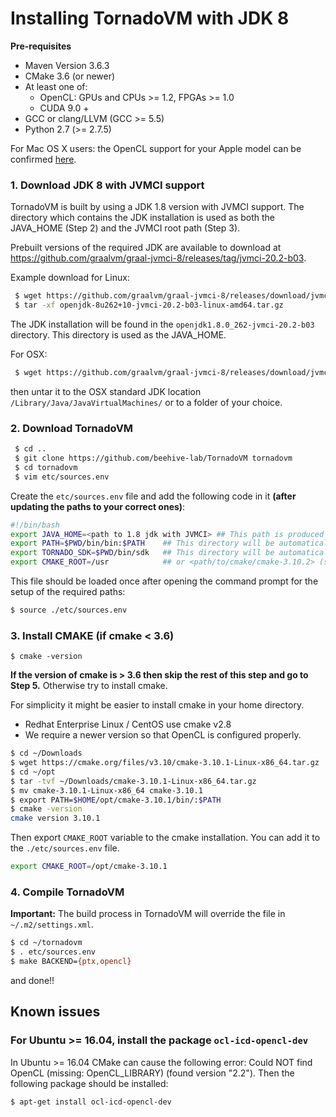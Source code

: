 # Installing TornadoVM with JDK 8

**Pre-requisites**

  * Maven Version 3.6.3
  * CMake 3.6 (or newer)
  * At least one of:   
    * OpenCL: GPUs and CPUs >= 1.2, FPGAs >= 1.0
    * CUDA 9.0 +
  * GCC or clang/LLVM (GCC >= 5.5)
  * Python 2.7 (>= 2.7.5)


  For Mac OS X users: the OpenCL support for your Apple model can be confirmed [here](https://support.apple.com/en-gb/HT202823).

### 1. Download JDK 8 with JVMCI support
TornadoVM is built by using a JDK 1.8 version with JVMCI support. The directory which contains the JDK installation is used as both the JAVA_HOME (Step 2) and the JVMCI root path (Step 3).

Prebuilt versions of the required JDK are available to download at https://github.com/graalvm/graal-jvmci-8/releases/tag/jvmci-20.2-b03.

Example download for Linux:

```bash
 $ wget https://github.com/graalvm/graal-jvmci-8/releases/download/jvmci-20.2-b03/openjdk-8u262+10-jvmci-20.2-b03-linux-amd64.tar.gz
 $ tar -xf openjdk-8u262+10-jvmci-20.2-b03-linux-amd64.tar.gz
```
The JDK installation will be found in the `openjdk1.8.0_262-jvmci-20.2-b03` directory. This directory is used as the JAVA_HOME.

For OSX:
```bash
 $ wget https://github.com/graalvm/graal-jvmci-8/releases/download/jvmci-20.2-b03/openjdk-8u262+10-jvmci-20.2-b03-darwin-amd64.tar.gz
```
then untar it to the OSX standard JDK location `/Library/Java/JavaVirtualMachines/` or to a folder of your choice.

### 2. Download TornadoVM

```bash
 $ cd ..
 $ git clone https://github.com/beehive-lab/TornadoVM tornadovm
 $ cd tornadovm
 $ vim etc/sources.env
```

Create the `etc/sources.env` file and add the following code in it **(after updating the paths to your correct ones)**:

```bash
#!/bin/bash
export JAVA_HOME=<path to 1.8 jdk with JVMCI> ## This path is produced in Step 1
export PATH=$PWD/bin/bin:$PATH    ## This directory will be automatically generated during Tornado compilation
export TORNADO_SDK=$PWD/bin/sdk   ## This directory will be automatically generated during Tornado compilation
export CMAKE_ROOT=/usr            ## or <path/to/cmake/cmake-3.10.2> (see step 4)
```

This file should be loaded once after opening the command prompt for the setup of the required paths:

```bash
$ source ./etc/sources.env
```

### 3. Install CMAKE (if cmake < 3.6)

```
$ cmake -version
```

**If the version of cmake is > 3.6 then skip the rest of this step and go to Step 5.**
Otherwise try to install cmake.

For simplicity it might be easier to install cmake in your home directory.
  * Redhat Enterprise Linux / CentOS use cmake v2.8
  * We require a newer version so that OpenCL is configured properly.

```bash
$ cd ~/Downloads
$ wget https://cmake.org/files/v3.10/cmake-3.10.1-Linux-x86_64.tar.gz
$ cd ~/opt
$ tar -tvf ~/Downloads/cmake-3.10.1-Linux-x86_64.tar.gz
$ mv cmake-3.10.1-Linux-x86_64 cmake-3.10.1
$ export PATH=$HOME/opt/cmake-3.10.1/bin/:$PATH
$ cmake -version
cmake version 3.10.1
```

Then export `CMAKE_ROOT` variable to the cmake installation. You can add it to the `./etc/sources.env` file.

```bash
export CMAKE_ROOT=/opt/cmake-3.10.1
```

### 4. Compile TornadoVM

**Important:** The build process in TornadoVM will override the file in `~/.m2/settings.xml`.

```bash
$ cd ~/tornadovm
$ . etc/sources.env
$ make BACKEND={ptx,opencl}
```
and done!!

## Known issues

### For Ubuntu >= 16.04, install the package  `ocl-icd-opencl-dev`

In Ubuntu >= 16.04 CMake can cause the following error:  Could NOT find OpenCL (missing: OpenCL_LIBRARY) (found version "2.2"). Then the following package should be installed:

```bash
$ apt-get install ocl-icd-opencl-dev
```
